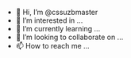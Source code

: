 - 👋 Hi, I’m @cssuzbmaster
- 👀 I’m interested in ...
- 🌱 I’m currently learning ...
- 💞️ I’m looking to collaborate on ...
- 📫 How to reach me ...

<!---
cssuzbmaster/cssuzbmaster is a ✨ special ✨ repository because its `README.md` (this file) appears on your GitHub profile.
You can click the Preview link to take a look at your changes.
--->
